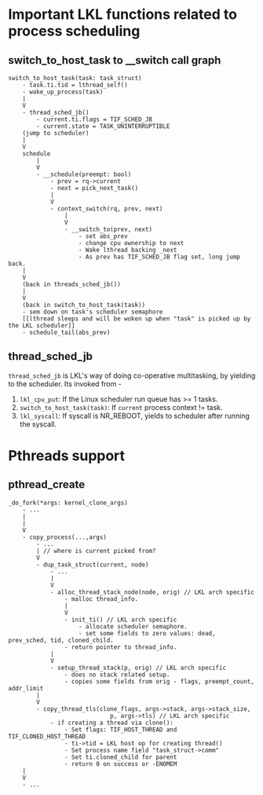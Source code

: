 # Important LKL functions related to process scheduling

## switch_to_host_task to __switch call graph
```
switch_to_host_task(task: task_struct)
    - task.ti.tid = lthread_self()
    - wake_up_process(task)
    |
    V
    - thread_sched_jb()
        - current.ti.flags = TIF_SCHED_JB
        - current.state = TASK_UNINTERRUPTIBLE
    (jump to scheduler)
    |
    V
    schedule
        |
        V
        - __schedule(preempt: bool)
            - prev = rq->current
            - next = pick_next_task()
            |
            V
            - context_switch(rq, prev, next)
                |
                V
                - __switch_to(prev, next)
                    - set abs_prev
                    - change cpu ownership to next
                    - Wake lthread backing _next
                    - As prev has TIF_SCHED_JB flag set, long jump back.
    |
    V
    (back in threads_sched_jb())
    |
    V
    (back in switch_to_host_task(task))
    - sem down on task's scheduler semaphore
    [[lthread sleeps and will be woken up when "task" is picked up by the LKL scheduler]]
    - schedule_tail(abs_prev)
```

## thread_sched_jb
`thread_sched_jb` is LKL's way of doing co-operative multitasking, by yielding to the scheduler. Its invoked from - 

1. `lkl_cpu_put`: If the Linux scheduler run queue has >= 1 tasks.
2. `switch_to_host_task(task)`: If `current` process context != task.
3. `lkl_syscall`: If syscall is NR_REBOOT, yields to scheduler after running the syscall.

# Pthreads support

## pthread_create

```
_do_fork(*args: kernel_clone_args)
    - ...
    |
    |
    V
    - copy_process(...,args)
        - ...
        | // where is current picked from?
        V
        - dup_task_struct(current, node)
            - ...
            |
            V
            - alloc_thread_stack_node(node, orig) // LKL arch specific
                - malloc thread_info.
                |
                V
                - init_ti() // LKL arch specific
                    - allocate scheduler semaphore.
                    - set some fields to zero values: dead, prev_sched, tid, cloned_child.
                - return pointer to thread_info.
            |
            V
            - setup_thread_stack(p, orig) // LKL arch specific
                - does no stack related setup.
                - copies some fields from orig - flags, preempt_count, addr_limit
        |
        V
        - copy_thread_tls(clone_flags, args->stack, args->stack_size,
                             p, args->tls) // LKL arch specific
            - if creating a thread via clone():
                - Set flags: TIF_HOST_THREAD and TIF_CLONED_HOST_THREAD
                - ti->tid = LKL host op for creating thread()
                - Set process name field "task_struct->comm"
                - Set ti.cloned_child for parent
                - return 0 on success or -ENOMEM
    |
    V
    - ...

```